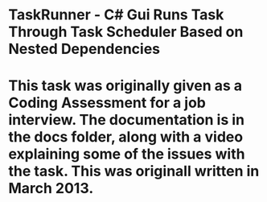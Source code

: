 TaskRunner - C# Gui Runs Task Through Task Scheduler Based on Nested Dependencies
====================================================================================
This task was originally given as a Coding Assessment for a job interview.  The
documentation is in the docs folder, along with a video explaining some of the issues
with the task.  This was originall written in March 2013.
====================================================================================



